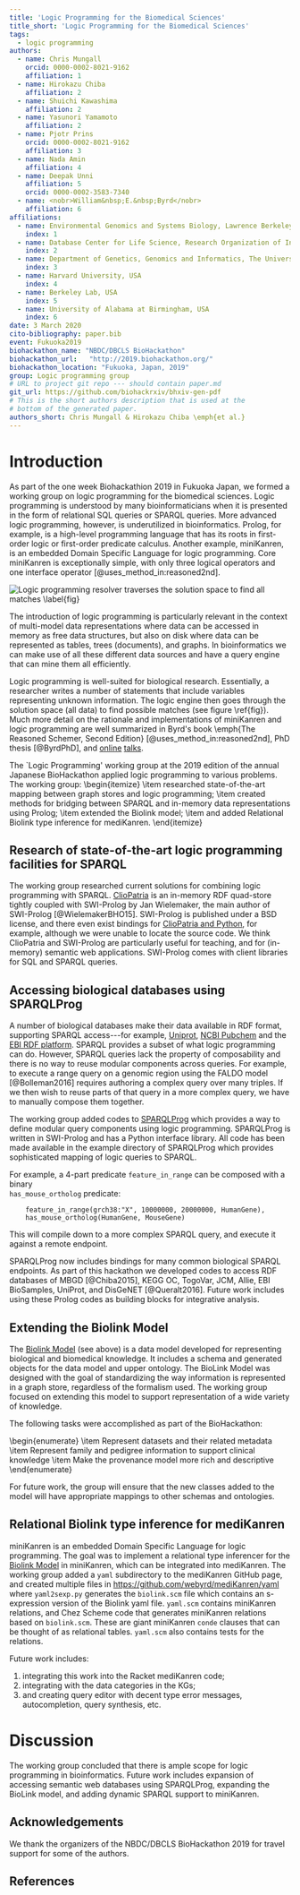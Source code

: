 ```yaml
---
title: 'Logic Programming for the Biomedical Sciences'
title_short: 'Logic Programming for the Biomedical Sciences'
tags:
  - logic programming
authors:
  - name: Chris Mungall
    orcid: 0000-0002-8021-9162
    affiliation: 1
  - name: Hirokazu Chiba
    affiliation: 2
  - name: Shuichi Kawashima
    affiliation: 2
  - name: Yasunori Yamamoto
    affiliation: 2
  - name: Pjotr Prins
    orcid: 0000-0002-8021-9162
    affiliation: 3
  - name: Nada Amin
    affiliation: 4
  - name: Deepak Unni
    affiliation: 5
    orcid: 0000-0002-3583-7340
  - name: <nobr>William&nbsp;E.&nbsp;Byrd</nobr>
    affiliation: 6
affiliations:
  - name: Environmental Genomics and Systems Biology, Lawrence Berkeley National Laboratory, Berkeley, CA, USA
    index: 1
  - name: Database Center for Life Science, Research Organization of Information and Systems, Japan
    index: 2
  - name: Department of Genetics, Genomics and Informatics, The University of Tennessee Health Science Center, Memphis, TN, USA.
    index: 3
  - name: Harvard University, USA
    index: 4
  - name: Berkeley Lab, USA
    index: 5
  - name: University of Alabama at Birmingham, USA
    index: 6
date: 3 March 2020
cito-bibliography: paper.bib
event: Fukuoka2019
biohackathon_name: "NBDC/DBCLS BioHackathon"
biohackathon_url:   "http://2019.biohackathon.org/"
biohackathon_location: "Fukuoka, Japan, 2019"
group: Logic programming group
# URL to project git repo --- should contain paper.md
git_url: https://github.com/biohackrxiv/bhxiv-gen-pdf
# This is the short authors description that is used at the
# bottom of the generated paper.
authors_short: Chris Mungall & Hirokazu Chiba \emph{et al.}
---
```



<!--

The paper.md, bibtex and figure file can be found in this repo:

  https://github.com/journal-of-research-objects/Example-BioHackrXiv-Paper

To modify, please clone the repo. You can generate PDF of the paper by
pasting above link (or yours) in

  http://biohackrxiv.genenetwork.org/

-->

# Introduction

As part of the one week Biohackathion 2019 in Fukuoka Japan, we formed
a working group on logic programming for the biomedical sciences.
Logic programming is understood by many bioinformaticians when it is
presented in the form of relational SQL queries or SPARQL
queries. More advanced logic programming, however, is underutilized in
bioinformatics.  Prolog, for example, is a high-level programming
language that has its roots in first-order logic or first-order
predicate calculus.  Another example, miniKanren, is an embedded
Domain Specific Language for logic programming. Core miniKanren is
exceptionally simple, with only three logical operators and one
interface operator [@uses_method_in:reasoned2nd].

![Logic programming resolver traverses the solution space to find all matches \label{fig}](./logic-programming.png)

The introduction of logic programming is particularly relevant in the
context of multi-model data representations where data can be accessed
in memory as free data structures, but also on disk where data can be
represented as tables, trees (documents), and graphs. In
bioinformatics we can make use of all these different data sources and
have a query engine that can mine them all efficiently.

Logic programming is well-suited for biological research. Essentially,
a researcher writes a number of statements that include variables
representing unknown information.  The logic engine then goes through
the solution space (all data) to find possible matches (see figure
\ref{fig}). Much more detail on the rationale and implementations of
miniKanren and logic programming are well summarized in Byrd's book
\emph{The Reasoned Schemer, Second Edition} [@uses_method_in:reasoned2nd], PhD thesis
[@ByrdPhD], and [online](https://www.youtube.com/watch?v=eQL48qYDwp4)
[talks](https://www.youtube.com/watch?v=o3AHnyEf7IE).

The `Logic Programming' working group at the 2019 edition of the
annual Japanese BioHackathon applied logic programming to various problems.
The working group:
\begin{itemize}
\item researched state-of-the-art mapping between graph stores and logic programming;
\item created methods for bridging between SPARQL and in-memory data representations using Prolog;
\item extended the Biolink model;
\item and added Relational Biolink type inference for mediKanren.
\end{itemize}

<!--
# Results
-->

## Research of state-of-the-art logic programming facilities for SPARQL

The working group researched current solutions for combining logic
programming with SPARQL.
[ClioPatria](http://www.semantic-web-journal.net/system/files/swj1074.pdf)
is an in-memory RDF quad-store tightly coupled with SWI-Prolog by Jan
Wielemaker, the main author of SWI-Prolog
[@WielemakerBHO15]. SWI-Prolog is published under a BSD license, and
there even exist bindings for
[ClioPatria and Python](http://wi.hwtk.de/WLP2018/Papers/WLP_2018_paper_4.pdf),
for example, although we were unable to locate the source code. We
think ClioPatria and SWI-Prolog are particularly useful for teaching,
and for (in-memory) semantic web applications. SWI-Prolog comes with
client libraries for SQL and SPARQL queries.

## Accessing biological databases using SPARQLProg

<!--
    State the problem you worked on
    Give the state-of-the art/plan
    Describe what you have done/results starting with The working group created...
    Write a conclusion
    Write up any future work
-->

A number of biological databases make their data available in RDF
format, supporting SPARQL access---for example,
[Uniprot](https://www.uniprot.org/),
[NCBI Pubchem](https://pubchemdocs.ncbi.nlm.nih.gov/rdf) and the
[EBI RDF platform](https://www.ebi.ac.uk/rdf/).
SPARQL provides a subset of what logic programming can do.
However, SPARQL queries lack the property of composability and there is no way to
reuse modular components across queries.  For example, to execute a
range query on a genomic region using the FALDO model [@Bolleman2016]
requires authoring a complex query over many triples. If we then wish
to reuse parts of that query in a more complex query, we have to
manually compose them together.

The working group added codes to
[SPARQLProg](https://github.com/cmungall/sparqlprog) which provides a
way to define modular query components using logic programming.
SPARQLProg is written in
SWI-Prolog and has a Python interface library. All code has been made
available in the example directory of
SPARQLProg which provides
sophisticated mapping of logic queries to SPARQL.

For example, a 4-part predicate `feature_in_range` can be composed
with a binary \
`has_mouse_ortholog` predicate:

```
    feature_in_range(grch38:"X", 10000000, 20000000, HumanGene),
    has_mouse_ortholog(HumanGene, MouseGene)
```

This will compile down to a more complex SPARQL query, and execute it against a remote endpoint.

SPARQLProg now includes bindings for many common biological SPARQL
endpoints. As part of this hackathon we developed codes to access RDF
databases of MBGD [@Chiba2015], KEGG OC, TogoVar, JCM, Allie, EBI
 BioSamples, UniProt, and DisGeNET [@Queralt2016]. Future work includes using these
Prolog codes as building blocks for integrative analysis.

## Extending the Biolink Model

<!--
    State the problem you worked on
    Give the state-of-the art/plan
    Describe what you have done/results starting with The working group created...
    Write a conclusion
    Write up any future work
-->

The [Biolink Model](https://github.com/biolink/biolink-model) (see
above) is a data model developed for representing biological and
biomedical knowledge. It includes a schema and generated objects for
the data model and upper ontology. The BioLink Model was designed with
the goal of standardizing the way information is represented in a
graph store, regardless of the formalism used. The working group
focused on extending this model to support representation of a wide
variety of knowledge.

The following tasks were accomplished as part of the BioHackathon:

\begin{enumerate}
\item Represent datasets and their related metadata
\item Represent family and pedigree information to support clinical knowledge
\item Make the provenance model more rich and descriptive
\end{enumerate}

For future work, the group will ensure that the new classes added to
the model will have appropriate mappings to other schemas and
ontologies.

##  Relational Biolink type inference for mediKanren

<!--
    State the problem you worked on
    Give the state-of-the art/plan
    Describe what you have done/results starting with The working group created...
    Write a conclusion
    Write up any future work

* Remote member Nada Amin, Chris Mungall, Deepak Unni, Will Byrd

-->

miniKanren is an embedded Domain Specific Language for logic
programming.  The goal was to implement a relational type inferencer
for the [Biolink Model](https://biolink.github.io/biolink-model/) in
miniKanren, which can be integrated into mediKanren. The working group
added a `yaml` subdirectory to the mediKanren GitHub page, and created
multiple files in https://github.com/webyrd/mediKanren/yaml where
`yaml2sexp.py` generates the `biolink.scm` file which contains an
s-expression version of the Biolink yaml file. `yaml.scm` contains
miniKanren relations, and Chez Scheme code that generates miniKanren
relations based on `biolink.scm`. These are giant miniKanren `conde`
clauses that can be thought of as relational tables.  `yaml.scm` also
contains tests for the relations.

Future work includes:

1. integrating this work into the Racket mediKanren code;
2. integrating with the data categories in the KGs;
3. and creating query editor with decent type error messages, autocompletion,
   query synthesis, etc.

# Discussion

The working group concluded that there is ample scope for logic
programming in bioinformatics. Future work includes expansion of
accessing semantic web databases using SPARQLProg, expanding the
BioLink model, and adding dynamic SPARQL support to miniKanren.

## Acknowledgements

We thank the organizers of the NBDC/DBCLS BioHackathon 2019 for
travel support for some of the authors.

## References
